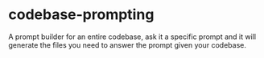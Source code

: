 # codebase-prompting
A prompt builder for an entire codebase, ask it a specific prompt and it will generate the files you need to answer the prompt given your codebase.
